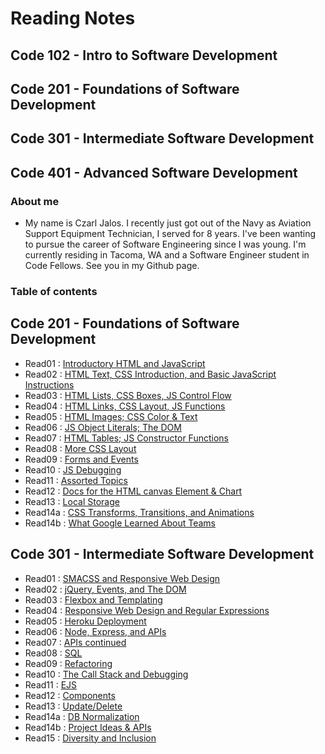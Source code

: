 # Reading Notes #

## Code 102 - Intro to Software Development ## 

## Code 201 - Foundations of Software Development ## 

## Code 301 - Intermediate Software Development ##

## Code 401 - Advanced Software Development ##

### About me ###
* My name is Czarl Jalos. I recently just got out of the Navy as Aviation Support Equipment Technician, I served for 8 years. I've been wanting to pursue the career of Software Engineering since I was young. I'm currently residing in Tacoma, WA and a Software Engineer student in Code Fellows. See you in my Github page.

### Table of contents ###

## Code 201 - Foundations of Software Development ##

* Read01  : [Introductory HTML and JavaScript](https://cfjalos.github.io/Reading-Notes/201/class-01)
* Read02  : [HTML Text, CSS Introduction, and Basic JavaScript Instructions](https://cfjalos.github.io/Reading-Notes/201/class-02)
* Read03  : [HTML Lists, CSS Boxes, JS Control Flow](https://cfjalos.github.io/Reading-Notes/201/class-03)
* Read04  : [HTML Links, CSS Layout, JS Functions](https://cfjalos.github.io/Reading-Notes/201/class-04)
* Read05  : [HTML Images; CSS Color & Text](https://cfjalos.github.io/Reading-Notes/201/class-05)
* Read06  : [JS Object Literals; The DOM](https://cfjalos.github.io/Reading-Notes/201/class-06)
* Read07  : [HTML Tables; JS Constructor Functions](https://cfjalos.github.io/Reading-Notes/201/class-07)
* Read08  : [More CSS Layout](https://cfjalos.github.io/Reading-Notes/201/class-08)
* Read09  : [Forms and Events](https://cfjalos.github.io/Reading-Notes/201/class-09)
* Read10  : [JS Debugging](https://cfjalos.github.io/Reading-Notes/201/class-10)
* Read11  : [Assorted Topics](https://cfjalos.github.io/Reading-Notes/201/class-11)
* Read12  : [Docs for the HTML canvas Element & Chart](https://cfjalos.github.io/Reading-Notes/201/class-12)
* Read13  : [Local Storage]((https://cfjalos.github.io/Reading-Notes/201/class-13))
* Read14a : [CSS Transforms, Transitions, and Animations]()
* Read14b : [What Google Learned About Teams]()

## Code 301 - Intermediate Software Development ##

* Read01  : [SMACSS and Responsive Web Design](https://cfjalos.github.io/Reading-Notes/301/class-01)
* Read02  : [jQuery, Events, and The DOM](https://cfjalos.github.io/Reading-Notes/301/class-02)
* Read03  : [Flexbox and Templating](https://cfjalos.github.io/Reading-Notes/301/class-03)
* Read04  : [Responsive Web Design and Regular Expressions](https://cfjalos.github.io/Reading-Notes/301/class-04)
* Read05  : [Heroku Deployment](https://cfjalos.github.io/Reading-Notes/301/class-05)
* Read06  : [Node, Express, and APIs](https://cfjalos.github.io/Reading-Notes/301/class-06)
* Read07  : [APIs continued](https://cfjalos.github.io/Reading-Notes/301/class-07)
* Read08  : [SQL](https://cfjalos.github.io/Reading-Notes/301/class-11)
* Read09  : [Refactoring]()
* Read10  : [The Call Stack and Debugging]()
* Read11  : [EJS](https://cfjalos.github.io/Reading-Notes/301/class-11)
* Read12  : [Components](https://cfjalos.github.io/Reading-Notes/301/class-12)
* Read13  : [Update/Delete]()
* Read14a : [DB Normalization]()
* Read14b : [Project Ideas & APIs]()
* Read15  : [Diversity and Inclusion]()
